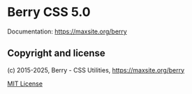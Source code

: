 # Berry CSS 5.0

Documentation: https://maxsite.org/berry


## Copyright and license

(c) 2015-2025, Berry - CSS Utilities, https://maxsite.org/berry

[MIT License](https://github.com/maxsite/berry/blob/master/LICENSE)
